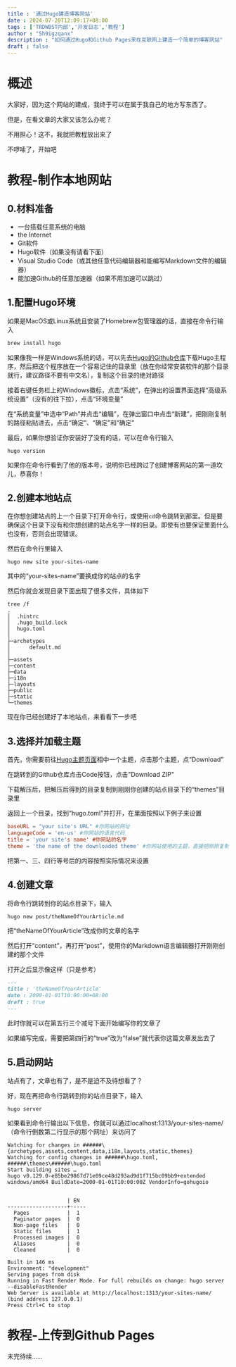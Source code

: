```yaml
---
title : '通过Hugo建造博客网站'
date : 2024-07-20T12:09:17+08:00
tags : ['TRDWBST内部','开发日志','教程']
author : "5h9igzqanx"
description : "如何通过Hugo和Github Pages来在互联网上建造一个简单的博客网站"
draft : false
---
```


# 概述

大家好，因为这个网站的建成，我终于可以在属于我自己的地方写东西了。

但是，在看文章的大家又该怎么办呢？

不用担心！这不，我就把教程放出来了

不啰嗦了，开始吧

# 教程-制作本地网站

## 0.材料准备

- 一台搭载任意系统的电脑
- the Internet
- Git软件
- Hugo软件（如果没有请看下面）
- Visual Studio Code（或其他任意代码编辑器和能编写Markdown文件的编辑器）
- 能加速Github的任意加速器（如果不用加速可以跳过）

## 1.配置Hugo环境

如果是MacOS或Linux系统且安装了Homebrew包管理器的话，直接在命令行输入

```bash
brew install hugo
```

如果像我一样是Windows系统的话，可以先去[Hugo的Github仓库](https://github.com/gohugoio/hugo/releases)下载Hugo主程序，然后把这个程序放在一个容易记住的目录里（放在你经常安装软件的那个目录就行，建议路径不要有中文名），复制这个目录的绝对路径

接着右键任务栏上的Windows徽标，点击“系统”，在弹出的设置界面选择“高级系统设置”（没有的往下拉），点击“环境变量”

在“系统变量”中选中“Path”并点击“编辑”，在弹出窗口中点击“新建”，把刚刚复制的路径粘贴进去，点击“确定”、“确定”和“确定”

最后，如果你想验证你安装好了没有的话，可以在命令行输入

```shell
hugo version
```

如果你在命令行看到了他的版本号，说明你已经跨过了创建博客网站的第一道坎儿，恭喜你！

## 2.创建本地站点

在你想创建站点的上一个目录下打开命令行，或使用`cd`命令跳转到那里。但是要确保这个目录下没有和你想创建的站点名字一样的目录。即使有也要保证里面什么也没有，否则会出现错误。

然后在命令行里输入

```shell
hugo new site your-sites-name
```

其中的“your-sites-name”要换成你的站点的名字

然后你就会发现目录下面出现了很多文件，具体如下

```shell
tree /f
.
│  .hintrc
│  .hugo_build.lock
│  hugo.toml
│
├─archetypes
│      default.md
│
├─assets
├─content
├─data
├─i18n
├─layouts
├─public
├─static
└─themes
```

现在你已经创建好了本地站点，来看看下一步吧

## 3.选择并加载主题

首先，你需要前往[Hugo主题页面](https://themes.gohugo.io/)相中一个主题，点击那个主题，点“Download”

在跳转到的Github仓库点击Code按钮，点击"Download ZIP"

下载解压后，把解压后得到的目录复制到刚刚你创建的站点目录下的“themes”目录里

返回上一个目录，找到“hugo.toml”并打开，在里面按照以下例子来设置

```toml
baseURL = "your site's URL" #你网站的网址
languageCode = 'en-us' #你网站的语言代码
title = 'your site's name' #你网站的名字
theme = 'the name of the downloaded theme' #你网站使用的主题，直接把刚刚复制到“themes”的目录名字写上去就行
```

把第一、三、四行等号后的内容按照实际情况来设置

## 4.创建文章

将命令行跳转到你的站点目录下，输入

```shell
hugo new post/theNameOfYourArticle.md
```

把“theNameOfYourArticle”改成你的文章的名字

然后打开“content”，再打开“post”，使用你的Markdown语言编辑器打开刚刚创建的那个文件

打开之后显示像这样（只是参考）

```markdown
---
title : 'theNameOfYourArticle'
date : 2000-01-01T10:00:00+08:00
draft : true
---
```

此时你就可以在第五行三个减号下面开始编写你的文章了

如果编写完成，需要把第四行的“true”改为“false”就代表你这篇文章发出去了

## 5.启动网站

站点有了，文章也有了，是不是迫不及待想看了？

好，现在再把命令行跳转到你的站点目录下，输入

```shell
hugo server
```

如果看到命令行输出以下信息，你就可以通过localhost:1313/your-sites-name/（命令行倒数第二行显示的那个网址）来访问了

```text
Watching for changes in ######\{archetypes,assets,content,data,i18n,layouts,static,themes}
Watching for config changes in ######\hugo.toml, ######\themes\######\hugo.toml
Start building sites …
hugo v0.129.0-e85be29867d71e09ce48d293ad9d1f715bc09bb9+extended windows/amd64 BuildDate=2000-01-01T10:00:00Z VendorInfo=gohugoio


                   | EN
-------------------+-----
  Pages            |  1
  Paginator pages  |  0
  Non-page files   |  0
  Static files     |  1
  Processed images |  0
  Aliases          |  0
  Cleaned          |  0

Built in 146 ms
Environment: "development"
Serving pages from disk
Running in Fast Render Mode. For full rebuilds on change: hugo server --disableFastRender
Web Server is available at http://localhost:1313/your-sites-name/ (bind address 127.0.0.1)
Press Ctrl+C to stop
```

# 教程-上传到Github Pages

未完待续……
